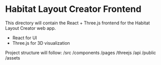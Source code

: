 # Habitat Layout Creator Frontend

This directory will contain the React + Three.js frontend for the Habitat Layout Creator web app.

- React for UI
- Three.js for 3D visualization

Project structure will follow:
/src
  /components
  /pages
  /threejs
  /api
/public
  /assets
